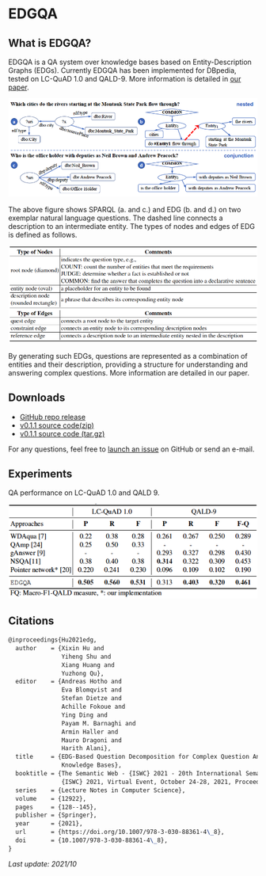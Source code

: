 # EDGQA

## What is EDGQA?

EDGQA is a QA system over knowledge bases based on Entity-Description Graphs (EDGs). 
Currently EDGQA has been implemented for DBpedia, tested on LC-QuAD 1.0 and QALD-9.
More information is detailed in [our paper](https://link.springer.com/chapter/10.1007/978-3-030-88361-4_8).

![Untitled](index.assets/Untitled.png)

The above figure shows SPARQL (a. and c.) and EDG (b. and d.) on two exemplar natural language questions. The dashed line connects a description to an intermediate entity. The types of nodes and edges of EDG is defined as follows.

![Untitled-2](index.assets/Untitled-2.png)

By generating such EDGs, questions are represented as a combination of entities and their description, providing a structure for understanding and answering complex questions. More information are detailed in our paper.

## Downloads

- [GitHub repo release](https://github.com/HXX97/EDGQA/releases)
- [v0.1.1 source code(zip)](https://github.com/HXX97/EDGQA/archive/refs/tags/0.1.1.zip)
- [v0.1.1 source code (tar.gz)](https://github.com/HXX97/EDGQA/archive/refs/tags/0.1.1.tar.gz)

For any questions, feel free to [launch an issue](https://github.com/HXX97/EDGQA/issues) on GitHub or send an e-mail.

## Experiments

QA performance on LC-QuAD 1.0 and QALD 9.

![Untitled-3](index.assets/Untitled-3.png)

## Citations

```latex
@inproceedings{Hu2021edg,
  author    = {Xixin Hu and
               Yiheng Shu and
               Xiang Huang and
               Yuzhong Qu},
  editor    = {Andreas Hotho and
               Eva Blomqvist and
               Stefan Dietze and
               Achille Fokoue and
               Ying Ding and
               Payam M. Barnaghi and
               Armin Haller and
               Mauro Dragoni and
               Harith Alani},
  title     = {EDG-Based Question Decomposition for Complex Question Answering over
               Knowledge Bases},
  booktitle = {The Semantic Web - {ISWC} 2021 - 20th International Semantic Web Conference,
               {ISWC} 2021, Virtual Event, October 24-28, 2021, Proceedings},
  series    = {Lecture Notes in Computer Science},
  volume    = {12922},
  pages     = {128--145},
  publisher = {Springer},
  year      = {2021},
  url       = {https://doi.org/10.1007/978-3-030-88361-4\_8},
  doi       = {10.1007/978-3-030-88361-4\_8},
}
```

*Last update: 2021/10*
